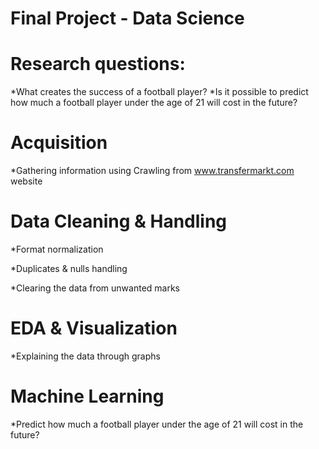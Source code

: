 # Final Project - Data Science

# Research questions: 
*What creates the success of a football player?
*Is it possible to predict how much a football player under the age of 21 will cost in the future?


# Acquisition
*Gathering information using Crawling from www.transfermarkt.com website

# Data Cleaning & Handling
*Format normalization

*Duplicates & nulls handling

*Clearing the data from unwanted marks

# EDA & Visualization
*Explaining the data through graphs

# Machine Learning
*Predict how much a football player under the age of 21 will cost in the future?


